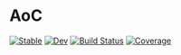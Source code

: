 # AoC

[![Stable](https://img.shields.io/badge/docs-stable-blue.svg)](https://petrposik.github.io/AoC.jl/stable)
[![Dev](https://img.shields.io/badge/docs-dev-blue.svg)](https://petrposik.github.io/AoC.jl/dev)
[![Build Status](https://github.com/petrposik/AoC.jl/workflows/CI/badge.svg)](https://github.com/petrposik/AoC.jl/actions)
[![Coverage](https://codecov.io/gh/petrposik/AoC.jl/branch/master/graph/badge.svg)](https://codecov.io/gh/petrposik/AoC.jl)
